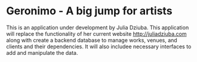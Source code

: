 # Geronimo - A big jump for artists

This is an application under development by Julia Dziuba. This application will replace the functionality of her current website http://juliadziuba.com along with create a backend database to manage works, venues, and clients and their dependencies. It will also includee necessary interfaces to add and manipulate the data. 
